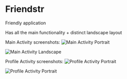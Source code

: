 # Friendstr
Friendly application

Has all the main functionality + distinct landscape layout 


Main Activity screenshots: 
![Main Activity Portrait](https://raw.githubusercontent.com/Toekaan/Friendstr/docs.img.png)

![Main Activity Landscape](https://raw.githubusercontent.com/Toekaan/Friendstr/docs.img.png)

Profile Activity screenshots:
![Profile Activity Portrait](https://raw.githubusercontent.com/Toekaan/Friendstr/docs.img.png)

![Profile Activity Portrait](https://raw.githubusercontent.com/Toekaan/Friendstr/docs.img.png)
